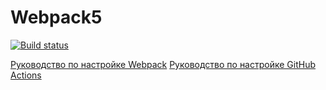# Webpack5 
[![Build status](https://ci.appveyor.com/api/projects/status/qc61xw44o9xqq85j?svg=true)](https://ci.appveyor.com/project/lyasotailya/ahj-yarn)

[Руководство по настройке Webpack](https://webpack.js.org/guides/)
[Руководство по настройке GitHub Actions](https://docs.github.com/en/actions/quickstart)
